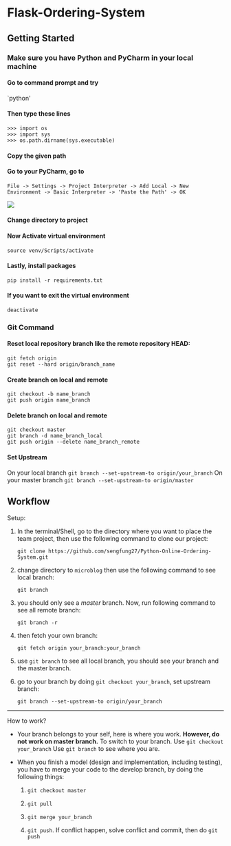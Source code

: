 # Flask-Ordering-System

## Getting Started 
### Make sure you have Python and PyCharm in your local machine

#### Go to command prompt and try
`python'
#### Then type these lines
```
>>> import os
>>> import sys
>>> os.path.dirname(sys.executable)
```
#### Copy the given path
#### Go to your PyCharm, go to
```
File -> Settings -> Project Interpreter -> Add Local -> New Environment -> Basic Interpreter -> 'Paste the Path' -> OK
```
![](img/img_1.JPG)

#### Change directory to project
#### Now Activate virtual environment
```
source venv/Scripts/activate
```

#### Lastly, install packages
```
pip install -r requirements.txt
```
#### If you want to exit the virtual environment
`deactivate`

### Git Command
#### Reset local repository branch like the remote repository HEAD:
```
git fetch origin
git reset --hard origin/branch_name
```
#### Create branch on local and remote
```
git checkout -b name_branch
git push origin name_branch
```
#### Delete branch on local and remote
```
git checkout master 
git branch -d name_branch_local
git push origin --delete name_branch_remote

```
#### Set Upstream
On your local branch
`git branch --set-upstream-to origin/your_branch`
On your master branch
`git branch --set-upstream-to origin/master`

## Workflow

Setup:

1. In the terminal/Shell, go to the directory where you want to place the team project, then use the following command to clone our project:

	`git clone https://github.com/sengfung27/Python-Online-Ordering-System.git`

2. change directory to `microblog` then use the following command to see local branch:

	`git branch`

3. you should only see a *master* branch. Now, run following command to see all remote branch:

	`git branch -r`

4. then fetch your own branch:

	`git fetch origin your_branch:your_branch`

5. use `git branch` to see all local branch, you should see your branch and the master branch.

6. go to your branch by doing `git checkout your_branch`, set upstream branch:

	`git branch --set-upstream-to origin/your_branch`

---

How to work?

- Your branch belongs to your self, here is where you work. **However, do not work on master branch.**
	 To switch to your branch. Use `git checkout your_branch`
	 Use `git branch` to see where you are.

- When you finish a model (design and implementation, including testing), you have to merge your code to the develop branch, by doing the following things:

	1. `git checkout master`

	2. `git pull`

	3. `git merge your_branch`

	4. `git push`. If conflict happen, solve conflict and commit, then do `git push`
	


